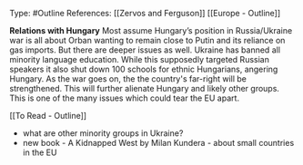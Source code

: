 Type: #Outline 
References: [[Zervos and Ferguson]]
[[Europe - Outline]]

**Relations with Hungary**
Most assume Hungary’s position in Russia/Ukraine war is all about Orban wanting to remain close to Putin and its reliance on gas imports. But there are deeper issues as well. Ukraine has banned all minority language education. While this supposedly targeted Russian speakers it also shut down 100 schools for ethnic Hungarians, angering Hungary. As the war goes on, the the country's far-right will be strengthened. This will further alienate Hungary and likely other groups. This is one of the many issues which could tear the EU apart. 

[[To Read - Outline]]
- what are other minority groups in Ukraine?
- new book - A Kidnapped West by Milan Kundera - about small countries in the EU